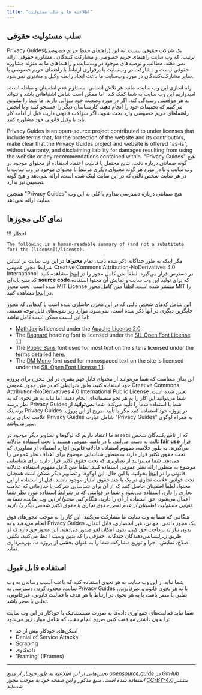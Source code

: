 ```yaml
---
title: "اطلاعیه ها و سلب مسئولیت"
---
```


## سلب مسئولیت حقوقی

Privacy Guides(راهنمای حفظ حریم خصوصی) یک شرکت حقوقی نیست. به این ترتیب، که وب سایت راهنمای حریم خصوصی و مشارکت کنندگان . مشاوره حقوقی ارائه نمی دهند. مطالب و توصیه‌های موجود در وب‌سایت و راهنماهای ما به منزله مشاوره حقوقی نیست و مشارکت در وب‌سایت یا برقراری ارتباط با راهنمای حریم خصوصی یا سایر مشارکت‌کنندگان در مورد وب‌سایت ما باعث ایجاد رابطه وکیل و مشتری نمی‌شود.

راه اندازی این وب سایت، مانند هر تلاش انسانی، مستلزم عدم اطمینان و مبادله است. امیدواریم این وب سایت به شما کمک کند، اما ممکن است شامل اشتباهاتی باشد و نتواند به هر موقعیتی رسیدگی کند. اگر در مورد وضعیت خود سؤالی دارید، ما شما را تشویق می‌کنیم که تحقیقات خود را انجام دهید، کارشناسان دیگر را جستجو کنید و با انجمن راهنماهای حریم خصوصی وارد بحث شوید. اگر سؤالات قانونی دارید، قبل از ادامه کار باید با وکیل قانونی خود مشاوره کنید.

Privacy Guides is an open-source project contributed to under licenses that include terms that, for the protection of the website and its contributors, make clear that the Privacy Guides project and website is offered "as-is", without warranty, and disclaiming liability for damages resulting from using the website or any recommendations contained within. "Privacy Guides" هیچ گونه ضمانتی درباره دقت، نتایج محتمل یا قابلیت اعتماد استفاده از محتوای موجود در وب سایت و یا در مورد هر گونه محتوای دیگری مرتبط با محتوای موجود در وب سایت یا در هر سایت شخص ثالثی که در این سایت لینک شده است، ارائه نمی‌دهد و هیچ گونه تضمینی نیز ندارد.

همچنین "Privacy Guides" هیچ ضمانتی درباره دسترسی مداوم یا کلی به این وب سایت ارائه نمی‌دهد.

## نمای کلی مجوزها

!!! اخطار

    The following is a human-readable summary of (and not a substitute for) the [license](/license).

مگر اینکه به طور جداگانه ذکر شده باشد، تمام **محتواها** در این وب سایت بر اساس شرایط مجوز عمومی Creative Commons Attribution-NoDerivatives 4.0 International در دسترس قرار می‌گیرد. لطفاً متن کامل مجوز را در [اینجا](https://github.com/privacyguides/privacyguides.org/blob/main/LICENSE) مشاهده کنید. کد منبع پایه‌ای **source code** که برای تولید این وب سایت و نمایش آن محتوا استفاده شده است، تحت مجوز MIT License منتشر شده است. لطفاً متن کامل مجوز MIT را در [اینجا](https://github.com/privacyguides/privacyguides.org/tree/main/LICENSE-CODE) مشاهده کنید.

این شامل کدهای شخص ثالثی که در این مخزن جاسازی شده است یا کدهایی که مجوز جایگزین دیگری در آنها ذکر شده است، نمی‌شود. موارد زیر نمونه‌های قابل توجه هستند، اما این لیست ممکن است کامل نباشد:

* [MathJax](https://github.com/privacyguides/privacyguides.org/blob/main/theme/assets/javascripts/mathjax.js) is licensed under the [Apache License 2.0](https://github.com/privacyguides/privacyguides.org/blob/main/docs/assets/javascripts/LICENSE.mathjax.txt).
* The [Bagnard](https://github.com/privacyguides/brand/tree/main/WOFF/bagnard) heading font is licensed under the [SIL Open Font License 1.1](https://github.com/privacyguides/brand/blob/main/WOFF/bagnard/LICENSE.txt).
* The [Public Sans](https://github.com/privacyguides/brand/tree/main/WOFF/public_sans) font used for most text on the site is licensed under the terms detailed [here](https://github.com/privacyguides/brand/blob/main/WOFF/public_sans/LICENSE.txt).
* The [DM Mono](https://github.com/privacyguides/brand/tree/main/WOFF/dm_mono) font used for monospaced text on the site is licensed under the [SIL Open Font License 1.1](https://github.com/privacyguides/brand/blob/main/WOFF/dm_mono/LICENSE.txt).

این بدان معناست که شما می‌توانید از محتوای قابل فهم بشری در این مخزن برای پروژه خود استفاده کنید، طبق شرایطی که در متن مجوز عمومی Creative Commons Attribution-NoDerivatives 4.0 International Public License تعیین شده است. شما می‌توانید این کار را به هر نحو منصفانه‌ای انجام دهید، اما نباید به هر نحوی که به نظر برسد Privacy Guides شما یا استفاده شما را تأیید می‌کند. شما **نمی‌توانید** از برندینگ Privacy Guides در پروژه خود استفاده کنید مگر با تأیید صریح از این پروژه. علامت تجاری برند Privacy Guides شامل عبارت "Privacy Guides" به همراه لوگوی سپر می‌باشد.

ما اعتقاد داریم که لوگوها و تصاویر دیگر موجود در `assets` که از تامین‌کنندگان شخص ثالث به دست می‌آیند، یا در دامنه عمومی هستند یا تحت استفاده عادلانه **fair use** قرار می‌گیرند. به طور خلاصه، مفهوم استفاده عادلانه قانونی اجازه استفاده از تصاویری که تحت حقوق تکثیر قرار دارند به منظور شناسایی موضوع برای اهداف نظر عمومی را می‌دهد. شما می‌توانید از تصاویری که تحت حقوق تکثیر قرار دارند برای شناسایی موضوع به منظور ارائه نظر عمومی استفاده کنید. لطفاً متن کامل مفهوم استفاده عادلانه قانونی را در [اینجا](https://www.copyright.gov/fair-use/more-info.html) بخوانید. با این حال، این لوگوها و تصاویر دیگر ممکن است همچنان تحت قوانین علامت تجاری در یک یا چند حقوق امتیاز موجود باشند. قبل از استفاده از این محتوا، لطفاً اطمینان حاصل کنید که از آن برای شناسایی شرکت یا سازمانی که علامت تجاری را دارد، استفاده می‌شود و شما در قوانینی که در شرایط استفاده مورد نظر شما اعمال می‌شود، حق استفاده از آن را دارید. *هنگام کپی محتوا از این وب سایت، شما به تنهایی مسئولیت اطمینان از عدم نقض حقوق تجاری یا حقوق تکثیر شخص دیگر را دارید.*

هنگامی که شما به وب سایت ما مشارکت می‌کنید، این کار را به موجب مجوزهای فوق انجام می‌دهید و به Privacy Guides یک مجوز دائمی، جهانی، غیر انحصاری، قابل انتقال، بدون نیاز به پرداخت حق کپی، بدون امکان لغو صدور می‌دهید. این مجوز حق دارد که از طریق زیرلیسانس‌دهندگان چندگانه، حقوقی را که بدین وسیله اعطا می‌کنید، تکثیر، اصلاح، نمایش، اجرا و توزیع مشارکت شما را به عنوان بخشی از پروژه ما، بهره‌برداری نماید.

## استفاده قابل قبول

شما نباید از این وب سایت به هر نحوی استفاده کنید که باعث آسیب رساندن به وب سایت، محدود کردن دسترسی به Privacy Guides یا به هر نحوی قانونی، غیرقانونی، تقلبی یا مضر باشد، یا به هر نحوی در ارتباط با هر هدف یا فعالیت قانونی، غیرقانونی، تقلبی یا مضر باشد.

شما نباید فعالیت‌های جمع‌آوری داده‌ها به صورت سیستماتیک یا خودکار در این وب سایت را بدون داشتن موافقت کتبی صریح انجام دهید، که شامل موارد زیر می‌شود:

* اسکن‌های خودکار بیش از حد
* Denial of Service Attacks
* Scraping
* داده‌‌کاوی
* 'Framing' (IFrames)

---

*بخش‌هایی از این اطلاعیه به طور خودیار از منبع [opensource.guide](https://github.com/github/opensource.guide/blob/master/notices.md) در GitHub استفاده شده است. منبع مذکور و این صفحه خود به موجب مجوز [CC-BY-4.0](https://creativecommons.org/licenses/by-sa/4.0/) منتشر شده‌اند.*
